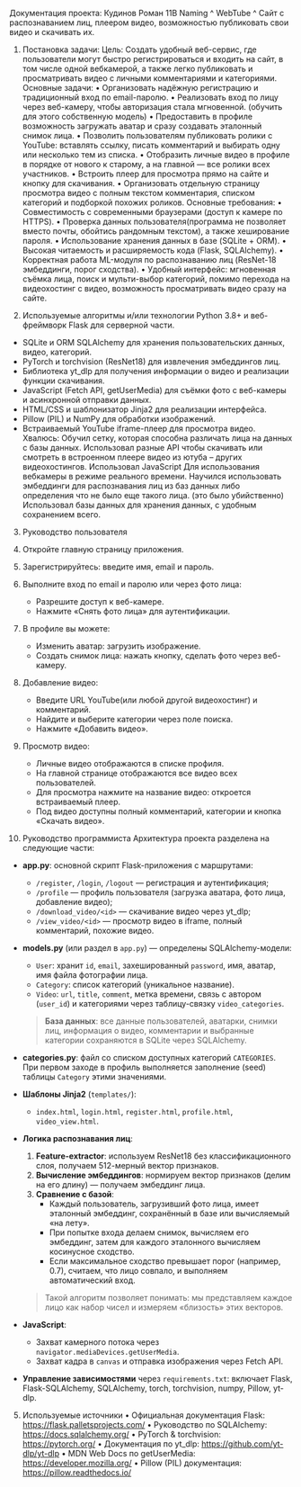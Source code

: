 Документация проекта: 
Кудинов Роман 11В Naming ^ WebTube ^ Сайт с распознаванием лиц, плеером видео, возможностью публиковать свои видео и скачивать их.
1.	Постановка задачи:
Цель:
Создать удобный веб-сервис, где пользователи могут быстро регистрироваться и входить на сайт, в том числе одной вебкамерой, а также легко публиковать и просматривать видео с личными комментариями и категориями.
Основные задачи:
•	Организовать надёжную регистрацию и традиционный вход по email-паролю.
•	Реализовать вход по лицу через веб-камеру, чтобы авторизация стала мгновенной. (обучить для этого собственную модель)
•	Предоставить в профиле возможность загружать аватар и сразу создавать эталонный снимок лица.
•	Позволить пользователям публиковать ролики с YouTube: вставлять ссылку, писать комментарий и выбирать одну или несколько тем из списка.
•	Отобразить личные видео в профиле в порядке от нового к старому, а на главной — все ролики всех участников.
•	Встроить плеер для просмотра прямо на сайте и кнопку для скачивания.
•	Организовать отдельную страницу просмотра видео с полным текстом комментария, списком категорий и подборкой похожих роликов.
Основные требования:
•	Совместимость с современными браузерами (доступ к камере по HTTPS).
•	Проверка данных пользователя(программа не позволяет вместо почты, обойтись рандомным текстом), а также хеширование пароля.
•	Использование хранения данных в базе (SQLite + ORM).
•	Высокая читаемость и расширяемость кода (Flask, SQLAlchemy).
•	Корректная работа ML-модуля по распознаванию лиц (ResNet-18 эмбеддинги, порог сходства).
•	Удобный интерфейс: мгновенная съёмка лица, поиск и мульти-выбор категорий, помимо перехода на видеохостинг с видео, возможность просматривать видео сразу на сайте.


2.	Используемые алгоритмы и/или технологии
Python 3.8+ и веб-фреймворк Flask для серверной части.
- SQLite и ORM SQLAlchemy для хранения пользовательских данных, видео, категорий.
- PyTorch и torchvision (ResNet18) для извлечения эмбеддингов лиц.
- Библиотека yt_dlp для получения информации о видео и реализации функции скачивания.
- JavaScript (Fetch API, getUserMedia) для съёмки фото с веб-камеры и асинхронной отправки данных.
- HTML/CSS и шаблонизатор Jinja2 для реализации интерфейса.
- Pillow (PIL) и NumPy для обработки изображений.
- Встраиваемый YouTube iframe-плеер для просмотра видео.
Хвалюсь:
Обучил сетку, которая способна различать лица на данных с базы данных.
Использовал разные API чтобы скачивать или смотреть в встроенном плеере видео из ютуба – других видеохостингов.
Использовал JavaScript Для использования вебкамеры в режиме реального времени.
Научился использовать эмбеддинги для распознавания лиц из баз данных либо определения что не было еще такого лица. (это было убийственно)
Использовал базы данных для хранения данных, с удобным сохранением всего.


3.	Руководство пользователя
1. Откройте главную страницу приложения.
2. Зарегистрируйтесь: введите имя, email и пароль.
3. Выполните вход по email и паролю или через фото лица:
   - Разрешите доступ к веб-камере.
   - Нажмите «Снять фото лица» для аутентификации.
4. В профиле вы можете:
   - Изменить аватар: загрузить изображение.
   - Создать снимок лица: нажать кнопку, сделать фото через веб-камеру.
5. Добавление видео:
   - Введите URL YouTube(или любой другой видеохостинг) и комментарий.
   - Найдите и выберите категории через поле поиска.
   - Нажмите «Добавить видео».
6. Просмотр видео:
   - Личные видео отображаются в списке профиля.
   - На главной странице отображаются все видео всех пользователей.
   - Для просмотра нажмите на название видео: откроется встраиваемый плеер.
   - Под видео доступны полный комментарий, категории и кнопка «Скачать видео».



4.	Руководство программиста
Архитектура проекта разделена на следующие части:

- **app.py**: основной скрипт Flask-приложения с маршрутами:
  - `/register`, `/login`, `/logout` — регистрация и аутентификация;
  - `/profile` — профиль пользователя (загрузка аватара, фото лица, добавление видео);
  - `/download_video/<id>` — скачивание видео через yt_dlp;
  - `/view_video/<id>` — просмотр видео в iframe, полный комментарий, похожие видео.

- **models.py** (или раздел в `app.py`) — определены SQLAlchemy-модели:
  - `User`: хранит `id`, `email`, захешированный `password`, имя, аватар, имя файла фотографии лица.
  - `Category`: список категорий (уникальное название).
  - `Video`: `url`, `title`, `comment`, метка времени, связь с автором (`user_id`) и категориями через таблицу-связку `video_categories`.
  > **База данных**: все данные пользователей, аватарки, снимки лиц, информация о видео, комментарии и выбранные категории сохраняются в SQLite через SQLAlchemy.

- **categories.py**: файл со списком доступных категорий `CATEGORIES`. При первом заходе в профиль выполняется заполнение (seed) таблицы `Category` этими значениями.

- **Шаблоны Jinja2** (`templates/`):
  - `index.html`, `login.html`, `register.html`, `profile.html`, `video_view.html`.

- **Логика распознавания лиц**:
  1. **Feature-extractor**: используем ResNet18 без классификационного слоя, получаем 512-мерный вектор признаков.
  2. **Вычисление эмбеддингов**: нормируем вектор признаков (делим на его длину) — получаем эмбеддинг лица.
  3. **Сравнение с базой**:
     - Каждый пользователь, загрузивший фото лица, имеет эталонный эмбеддинг, сохранённый в базе или вычисляемый «на лету».
     - При попытке входа делаем снимок, вычисляем его эмбеддинг, затем для каждого эталонного вычисляем косинусное сходство.
     - Если максимальное сходство превышает порог (например, 0.7), считаем, что лицо совпало, и выполняем автоматический вход.
  > Такой алгоритм позволяет понимать: мы представляем каждое лицо как набор чисел и измеряем «близость» этих векторов.

- **JavaScript**:
  - Захват камерного потока через `navigator.mediaDevices.getUserMedia`.
  - Захват кадра в `canvas` и отправка изображения через Fetch API.

- **Управление зависимостями** через `requirements.txt`:
  включает Flask, Flask-SQLAlchemy, SQLAlchemy, torch, torchvision, numpy, Pillow, yt-dlp.

5.	Используемые источники
•	Официальная документация Flask: https://flask.palletsprojects.com/
•	Руководство по SQLAlchemy: https://docs.sqlalchemy.org/
•	PyTorch & torchvision: https://pytorch.org/
•	Документация по yt_dlp: https://github.com/yt-dlp/yt-dlp
•	MDN Web Docs по getUserMedia: https://developer.mozilla.org/
•	Pillow (PIL) документация: https://pillow.readthedocs.io/

